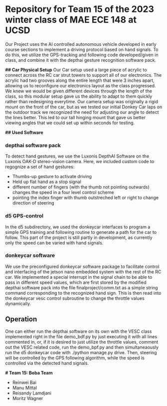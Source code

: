 # Repository for Team 15 of the 2023 winter class of MAE ECE 148 at UCSD
Our Project uses the AI controlled autonomous vehicle developed in early course sections to implement a driving protocol based on hand signals. To do this, we utilize the GPS-tracking and following code developed/given in class, and combine it with the depthai gesture recognition software pack. 

**## Car Physical Setup**
Our Car setup used a large piece of acrylic to connect across the RC car strut towers to support all of our electronics. The acrylic had two grooves along the entire length that were 3 inches apart, allowing us to reconfigure our electronics layout as the class progressed. We knew we would be given different devices through the length of the class, so this modular setup gave us the ability to adapt to them quickly rather than redesigning everytime. Our camera setup was originally a rigid mount on the front of the car, but as we tested our initial Donkey Car laps on the outdoor track we recognized the need for adjusting our angle to detect the lines better. This led to our tall hinging mount that gave us better viewing angles that we could set up within seconds for testing.


**## Used Software**
### depthai software pack
To detect hand gestures, we use the Luxonis DepthAI Software on the Luxonis OAK-D stereo-vision camera. Here, we included custom code to regognize a set of hand gestures: 
- Thumbs-up gesture to activate driving
- Held up flat hand as a stop signal 
- different number of fingers (with the thumb not pointing outwards) changes the speed in a four level control scheme
- pointing the index finger with thumb outstreched left or right to change direction of steering 
### d5 GPS-control
In the d5 subdirectory, we used the donkeycar interfaces to program a simple GPS training and following routine to generate a path for the car to follow. This part of the project is still partly in development, as currently only the speed can be varied with hand signals.
### donkeycar software
We use the preconfigured donkeycar software package to facilitate control and interfacing of the jetson nano embedded system with the rest of the RC car. We implemented a special interrupt in the signal chain to be able to pass in different speed values, which are first stored by the modified depthai software pack into the file finalproject/comm.txt as a simple string command corresponding to the recognized hand sign. This is then read into the donkeycar vesc control subroutine to change the throttle values dynamically. 
## Operation
One can either run the depthai software on its own with the VESC class implemented right in the file demo_bdf.py by just executing it with all lines commented in, or, if it is desired to just utilize the throttle values, comment out the VESC related code, run the demo_bpf.py and then simultaneaously run the d5 donkeycar code with ./python manage.py drive. Then, steering will be controlled by the GPS following algorithm, while the speed is controlled via the detected hand signals.

**# Team 15: Boba Team**
- Reinwei Bai
- Manu Mittal
- Reisandy Lamdjani
- Moritz Wagner
